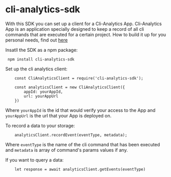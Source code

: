 # cli-analytics-sdk

With this SDK you can set up a client for a Cli-Analytics App.
Cli-Analytics App is an application specially designed to keep a record of all cli commands that are executed for a certain project. How to build it up for you personal needs, find out [here](https://github.com/LimeChain/cli-analytics)

Insatll the SDK as a npm package:

``` npm install cli-analytics-sdk```

Set up the cli analytics client:

```
    const CliAnalyticsClient = require('cli-analytics-sdk');
    
    const analyticsClient = new CliAnalyticsClient({
        appId: yourAppId,
        url: yourAppUrl
    })
```
Where `yourAppId` is the id that would verify your access to the App and `yourAppUrl` is the url that your App is deployed on.


To record a data to your storage:

```
    analyticsClient.recordEvent(eventType, metadata);
```
Where `eventType` is the name of the cli command that has been executed and `metadata` is array of command's params values if any.

If you want to query a data:

```
    let response = await analyticsClient.getEvents(eventType)
```
